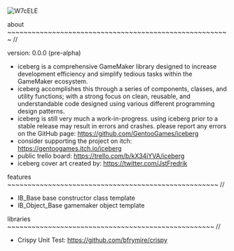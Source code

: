 ![W7cELE](https://user-images.githubusercontent.com/22380735/227091613-aabecd01-d809-48fb-8460-b37691a42afc.png)

about ~~~~~~~~~~~~~~~~~~~~~~~~~~~~~~~~~~~~~~~~~~~~~~~~~~~~~~~ //

version: 0.0.0 (pre-alpha)
- iceberg is a comprehensive GameMaker library designed to increase development efficiency and simplify tedious tasks within the GameMaker ecosystem.
- iceberg accomplishes this through a series of components, classes, and utility functions; with a strong focus on clean, reusable, and understandable code designed using various different programming design patterns.
- iceberg is still very much a work-in-progress. using iceberg prior to a stable release may result in errors and crashes. please report any errors on the GitHub page: https://github.com/GentooGames/iceberg
- consider supporting the project on itch: https://gentoogames.itch.io/iceberg
- public trello board: https://trello.com/b/kX34iYVA/iceberg
- iceberg cover art created by: https://twitter.com/JstFredrik

features  ~~~~~~~~~~~~~~~~~~~~~~~~~~~~~~~~~~~~~~~~~~~~~~~~~~~~ //

- IB_Base base constructor class template
- IB_Object_Base gamemaker object template

libraries  ~~~~~~~~~~~~~~~~~~~~~~~~~~~~~~~~~~~~~~~~~~~~~~~~~~~ //

- Crispy Unit Test: https://github.com/bfrymire/crispy
